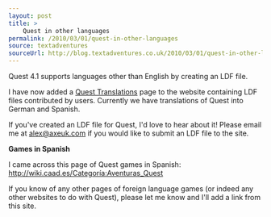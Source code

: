 ```yaml
---
layout: post
title: >
    Quest in other languages
permalink: /2010/03/01/quest-in-other-languages
source: textadventures
sourceUrl: http://blog.textadventures.co.uk/2010/03/01/quest-in-other-languages/
---
```

Quest 4.1 supports languages other than English by creating an LDF file.

I have now added a <a href="http://www.axeuk.com/quest/developer/translations.htm">Quest Translations</a> page to the website containing LDF files contributed by users. Currently we have translations of Quest into German and Spanish.

If you've created an LDF file for Quest, I'd love to hear about it! Please email me at <a href="mailto:alex@axeuk.com">alex@axeuk.com</a> if you would like to submit an LDF file to the site.

<strong>Games in Spanish</strong>

I came across this page of Quest games in Spanish:
<a href="http://wiki.caad.es/Categor%C3%ADa:Aventuras_Quest">http://wiki.caad.es/Categoría:Aventuras_Quest</a>

If you know of any other pages of foreign language games (or indeed any other websites to do with Quest), please let me know and I'll add a link from this site.
